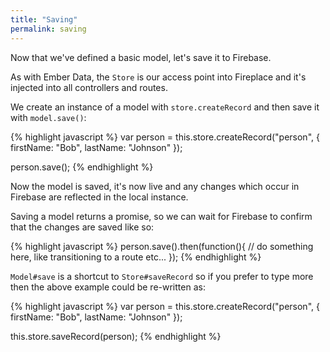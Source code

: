 ```yaml
---
title: "Saving"
permalink: saving
---
```


Now that we've defined a basic model, let's save it to Firebase.

As with Ember Data, the `Store` is our access point into Fireplace and it's injected into all controllers
and routes.

We create an instance of a model with `store.createRecord` and then save it with `model.save()`:

{% highlight javascript %}
var person = this.store.createRecord("person", {
  firstName: "Bob",
  lastName: "Johnson"
});

person.save();
{% endhighlight %}

Now the model is saved, it's now live and any changes which occur in Firebase are reflected in the local instance.

Saving a model returns a promise, so we can wait for Firebase to confirm that the changes are saved like so:

{% highlight javascript %}
person.save().then(function(){
  // do something here, like transitioning to a route etc...
});
{% endhighlight %}

`Model#save` is a shortcut to `Store#saveRecord` so if you prefer to type more then the above example could
be re-written as:

{% highlight javascript %}
var person = this.store.createRecord("person", {
  firstName: "Bob",
  lastName: "Johnson"
});

this.store.saveRecord(person);
{% endhighlight %}